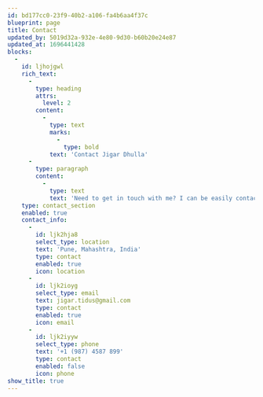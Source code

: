 ```yaml
---
id: bd177cc0-23f9-40b2-a106-fa4b6aa4f37c
blueprint: page
title: Contact
updated_by: 5019d32a-932e-4e80-9d30-b60b20e24e87
updated_at: 1696441428
blocks:
  -
    id: ljhojgwl
    rich_text:
      -
        type: heading
        attrs:
          level: 2
        content:
          -
            type: text
            marks:
              -
                type: bold
            text: 'Contact Jigar Dhulla'
      -
        type: paragraph
        content:
          -
            type: text
            text: 'Need to get in touch with me? I can be easily contacted. Fill up the form or send an email.'
    type: contact_section
    enabled: true
    contact_info:
      -
        id: ljk2hja8
        select_type: location
        text: 'Pune, Mahashtra, India'
        type: contact
        enabled: true
        icon: location
      -
        id: ljk2ioyg
        select_type: email
        text: jigar.tidus@gmail.com
        type: contact
        enabled: true
        icon: email
      -
        id: ljk2iyyw
        select_type: phone
        text: '+1 (987) 4587 899'
        type: contact
        enabled: false
        icon: phone
show_title: true
---
```

